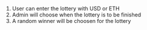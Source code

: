 1. User can enter the lottery with USD or ETH
2. Admin will choose when the lottery is to be finished
3. A random winner will be choosen for the lottery 